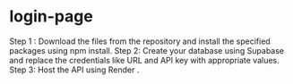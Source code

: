 # login-page

Step 1 : Download the files from the repository and install the specified packages using npm install.
Step 2: Create your database using Supabase and replace the credentials like URL and API key with appropriate values.
Step 3: Host the API using Render .
